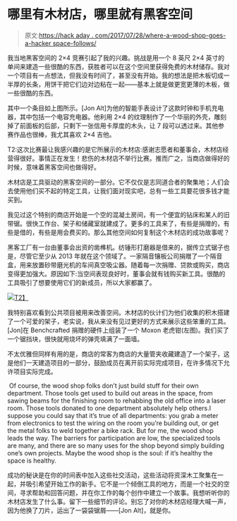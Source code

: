 # 哪里有木材店，哪里就有黑客空间

> 原文:[https://hack aday . com/2017/07/28/where-a-wood-shop-goes-a-hacker space-follows/](https://hackaday.com/2017/07/28/where-a-wood-shop-goes-a-hackerspace-follows/)

我当地黑客空间的 2×4 竞赛引起了我的兴趣。挑战是用一个 8 英尺 2×4 英寸的单间来建造一些很酷的东西，获胜者可以在这个空间里获得免费的木材储存。我对一个项目有一点想法，但我没有时间了，甚至没有开始。我的想法是把木板切成一半厚的长条，用饼干把它们边对边粘在一起——基本上就是做更宽更薄的木板，做一些很酷的东西。

其中一个条目如上图所示。[Jon Alt]为他的智能手表设计了这款时钟和手机充电器，其中包括一个电容充电器。他利用 2×4 的纹理制作了一个华丽的外壳，雕刻掉了前面板的后部，只剩下一张信用卡厚度的木头，让 7 段可以透过来。其他参赛作品也很棒，我尤其喜欢 2×4 吉他。

T2:这次比赛最让我感兴趣的是它所展示的木材店:感谢志愿者和董事会，木材店经营得很好。事情正在发生！悲伤的木材店不举行比赛。推而广之，当商店做得好的时候，意味着黑客空间也做得好。

木材店是工具驱动的黑客空间的一部分。它不仅仅是志同道合者的聚集地；人们会去使用他们买不起的特定工具，让我们面对现实吧，总有一些工具要花很多钱才能买到。

我见过这个特别的商店开始是一个空的混凝土房间，有一个便宜的钻床和某人的旧带锯。很快工作台、架子和储藏室就建成了。更多的工具来了，有些是捐赠的，有些是借的，有些是用会费买的。那么其他空间如何复制这个木材店的成功故事呢？

黑客工厂有一台由董事会出资的凿榫机。纺锤形打磨器是借来的，据传立式锯子也是，尽管它至少从 2013 年就在这个领域了。一家隔音镶板公司捐赠了一个隔音盒，用来放置砂带磨光机的车间真空吸尘器。随着每一次捐赠、贷款或购买，商店变得更加强大。原因如下:当空间表现良好时，董事会就有钱购买新工具。很酷的工具吸引了想要使用它们的新成员，所以大家都赢了。

[![](../Images/8bbd91d15dbfe1f0990d30ab73671b28.png)T2】](https://hackaday.com/wp-content/uploads/2017/05/vise.jpg)

我特别喜欢看到公共项目被用来改善空间。木材店的伙计们为他们收集的积木搭建了一个可爱的架子，老实说，我从来没有见过更好的方式来展示这些笨重的工具。[Jon]在 Benchcrafted 捐赠的硬件上组装了一个 Moxon 老虎钳(左图)。我们买了一个锯挡块，很快就用烧坏的弹壳填满了一面墙。

不太优雅但同样有用的是，商店的常客为商店的大量管夹收藏建造了一个架子，这是他们一天建造项目的一部分，鼓励成员在离开前实际完成项目，在许多情况下允许项目实际完成。

 Of course, the wood shop folks don’t just build stuff for their own department. Those tools get used to build out areas in the space, from sawing beams for the finishing room to rehabbing the old office into a laser room. Those tools donated to one department absolutely help others.I suppose you could say that it’s true of all departments: you grab a meter from electronics to test the wiring on the room you’re building out, or get the metal folks to weld together a bike rack. But for me, the wood shop leads the way. The barriers for participation are low, the specialized tools are many, and there are so many uses for the shop beyond simply building one’s own projects. Maybe the wood shop is the soul: if it’s healthy the space is healthy.

成功的秘诀是在你的时间表中加入这些社交活动，这些活动将资深木工聚集在一起，并吸引希望开始工作的新手。它不是一个倾倒工具的地方，而是一个社交的空间，寻求帮助和回答问题，并在你工作的每个创作中建立一个故事。我想听听你的木材店发生了什么事。留下一些细节的评论。别忘了对你的木材店经理大喊一声，因为他换了刀片，运出了一袋袋锯屑——[Jon Alt]，就是你。